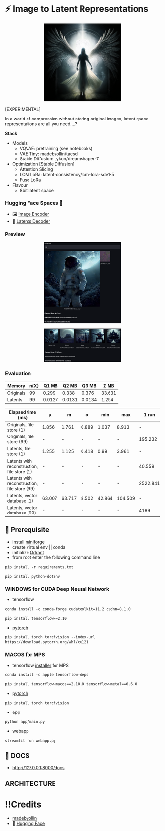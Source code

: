 # ⚡ Image to Latent Representations

<p align='center'>
  <img width='50%' src="/asset/angel.png">
</p>

[EXPERIMENTAL]

In a world of compression without storing original images, latent space representations are all you need....?

**Stack**

- Models
    - VQVAE: pretraining (see notebooks)
    - VAE Tiny: madebyollin/taesd
    - Stable Diffusion: Lykon/dreamshaper-7
- Optimization [Stable Diffusion]
    - Attention Slicing
    - LCM LoRa: latent-consistency/lcm-lora-sdv1-5
    - Fuse LoRa
- Flavour
    - 8bit latent space

### Hugging Face Spaces 🤗
- 🖼 [Image Encoder](https://huggingface.co/spaces/ciCic/ImageEncoder)
- 🔢 [Latents Decoder](https://huggingface.co/spaces/ciCic/latents-decoder)

### Preview

<p align='center'>
  <img width='50%' src="/asset/astronaut.png">
</p>

<p align='center'>
  <img width='50%' src="/asset/similar_latents.png">
</p>

### Evaluation

| Memory    | n(X) | Q1 MB  | Q2 MB  | Q3  MB | Σ  MB  |
|-----------|------|--------|--------|--------|--------|
| Originals | 99   | 0.299  | 0.338  | 0.376  | 33.631 |
| Latents   | 99   | 0.0127 | 0.0131 | 0.0134 | 1.294  |

| Elapsed time (ms)                            | µ      | m      | σ     | min    | max     | 1 run    |
|----------------------------------------------|--------|--------|-------|--------|---------|----------|
| Originals, file store (1)                    | 1.856  | 1.761  | 0.889 | 1.037  | 8.913   | -        |
| Originals, file store (99)                   | -      | -      | -     | -      | -       | 195.232  |
| Latents, file store (1)                      | 1.255  | 1.125  | 0.418 | 0.99   | 3.961   | -        |
| Latents with reconstruction, file store (1)  | -      | -      | -     | -      | -       | 40.559   |
| Latents with reconstruction, file store (99) | -      | -      | -     | -      | -       | 2522.841 |
| Latents, vector database (1)                 | 63.007 | 63.717 | 8.502 | 42.864 | 104.509 | -        |
| Latents, vector database (99)                | -      | -      | -     | -      | -       | 4189     |

## 🚀 Prerequisite

- install [miniforge](https://github.com/conda-forge/miniforge)
- create virtual env || conda
- initialize [Qdrant](https://qdrant.tech)
- from root enter the following command line

```commandline
pip install -r requirements.txt
```

```commandline
pip install python-dotenv
```

### **WINDOWS** for CUDA Deep Neural Network

- tensorflow

```commandline 
conda install -c conda-forge cudatoolkit=11.2 cudnn=8.1.0
```

```commandline
pip install tensorflow==2.10
```

- [pytorch](https://pytorch.org/get-started)

```commandline
pip install torch torchvision --index-url https://download.pytorch.org/whl/cu121
```

### **MACOS** for MPS

- tensorflow [installer](https://developer.apple.com/metal/tensorflow-plugin/) for MPS

```commandline 
conda install -c apple tensorflow-deps
```

```commandline
pip install tensorflow-macos==2.10.0 tensorflow-metal==0.6.0
```

- [pytorch](https://pytorch.org/get-started)

```commandline 
pip install torch torchvision
```

- app

```commandline
python app/main.py
```

- webapp

```commandline
streamlit run webapp.py
```

## 📖 DOCS

- http://127.0.0.1:8000/docs

## ARCHITECTURE

# !!Credits

- [madebyollin](https://github.com/madebyollin)
- 🤗 [Hugging Face](https://github.com/huggingface)